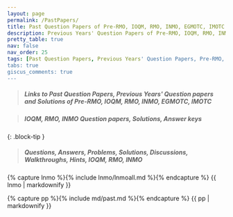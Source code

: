 ```yaml
---
layout: page
permalink: /PastPapers/
title: Past Question Papers of Pre-RMO, IOQM, RMO, INMO, EGMOTC, IMOTC
description: Previous Years' Question Papers of Pre-RMO, IOQM, RMO, INMO, EGMOTC, IMOTC. Problem set, Solutions, Questions, Answers, Hints, Walkthroughs, Discussions.
pretty_table: true
nav: false
nav_order: 25
tags: [Past Question Papers, Previous Years' Question Papers, Pre-RMO, IOQM, Pre-RMO, RMO, INMO, EGMOTC, IMOTC]
tabs: true
giscus_comments: true
---
```


> ##### Links to Past Question Papers, Previous Years' Question papers and Solutions of Pre-RMO, IOQM, RMO, INMO, EGMOTC, IMOTC

> ##### IOQM, RMO, INMO Question papers, Solutions, Answer keys
{: .block-tip }

> ##### Questions, Answers, Problems, Solutions, Discussions, Walkthroughs, Hints, IOQM, RMO, INMO

{% capture lnmo %}{% include lnmo/lnmoall.md %}{% endcapture %}
{{ lnmo | markdownify }}

{% capture pp %}{% include md/past.md %}{% endcapture %}
{{ pp | markdownify }}

